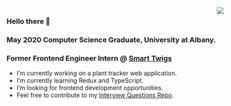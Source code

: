  
<span>
  <img align="right" src="https://github-readme-stats.vercel.app/api/top-langs/?username=acomanzo&layout=compact&theme=shades-of-purple" />
</span>

 ### Hello there 👋
 ### May 2020 Computer Science Graduate, University at Albany.
 ### Former Frontend Engineer Intern @  [Smart Twigs](https://www.smarttwigs.com/)


-  I’m currently working on a plant tracker web application.
-  I’m currently learning Redux and TypeScript.
-  I’m looking for frontend development opportunities.
-  Feel free to contribute to my [Interview Questions Repo](https://github.com/sollazzo08/my-interview-questions).

